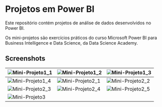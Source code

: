 # Projetos em Power BI

Este repositório contém projetos de análise de dados desenvolvidos no Power BI.

Os mini-projetos são exercícios práticos do curso Microsoft Power BI para Business Intelligence e Data Science, da Data Science Academy.

## Screenshots

| ![Mini-Projeto1_1](https://user-images.githubusercontent.com/117550574/228044775-2696d7b1-4aef-4300-a1fe-9c73de8f16b9.png) | ![Mini-Projeto1_2](https://user-images.githubusercontent.com/117550574/228044787-eaaeffb2-6a97-414d-a1aa-f0729e37a819.png) | ![Mini-Projeto1_3](https://user-images.githubusercontent.com/117550574/228044795-c99f147c-5597-47c4-86a4-b260a5fdc0ac.png) |
| --- | --- | --- |
| ![Mini-Projeto1_4](https://user-images.githubusercontent.com/117550574/228044804-65eeb8f7-663e-4c80-94db-8a6a87294cf8.png) | ![Mini-Projeto2_1](https://user-images.githubusercontent.com/117550574/228044811-88b55534-17d6-4480-a734-83b700585e29.png) | ![Mini-Projeto2_2](https://user-images.githubusercontent.com/117550574/228044819-36d09025-3459-4710-a11b-dc199f54adc3.png) |
| ![Mini-Projeto2_3](https://user-images.githubusercontent.com/117550574/228044824-481a8339-434a-44f7-b760-380e39879708.png) | ![Mini-Projeto2_4](https://user-images.githubusercontent.com/117550574/228044826-d01108ed-1538-4d34-a9b2-3a19ca36178e.png) | ![Mini-Projeto2_5](https://user-images.githubusercontent.com/117550574/228044835-82c1514f-3f75-45e1-a4a8-db527ef4881f.png) |
| ![Mini-Projeto3](https://user-images.githubusercontent.com/117550574/228044842-70b06fab-575b-4220-8e83-d59f5a3183c4.png) | | |
